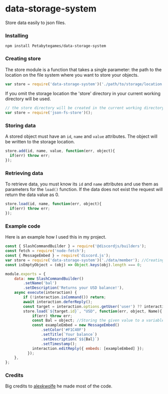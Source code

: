 # data-storage-system
Store data easily to json files.

### Installing

```
npm install Petabytegames/data-storage-system
```

### Creating store
The store module is a function that takes a single parameter: the path to the location on the file system where you want to store your objects. 

```javascript
var store = require('data-storage-system')('./path/to/storage/location');
```

If you omit the storage location the 'store' directory in your current working directory will be used.

```javascript
// the store directory will be created in the current working directory
var store = require('json-fs-store')();
```

### Storing data

A stored object must have an `id`, `name` and `value` attributes. The object
will be written to the storage location. 

```javascript
store.add(id, name, value, function(err, object){
  if(err) throw err;
});
```

### Retrieving data

To retrieve data, you must know its `id` and `name` attributes and use them as parameters for the `load()` function.
If the data does not exist the request will return the data value as 0.

```javascript
store.load(id, name, function(err, object){
  if(err) throw err;
});
```

### Example code
Here is an example how I used this in my project.

```javascript
const { SlashCommandBuilder } = require('@discordjs/builders');
const fetch = require('node-fetch');
const { MessageEmbed } = require('discord.js');
var store = require('data-storage-system')('./data/member'); //Creating store here
const isEmptyObject = (obj) => Object.keys(obj).length === 0;

module.exports = {
	data: new SlashCommandBuilder()
		.setName('bal')
		.setDescription('Returns your USD balance!'),
	async execute(interaction) {
		if (!interaction.isCommand()) return;
        await interaction.deferReply();
        const target = interaction.options.getUser('user') ?? interaction.user;
		store.load(`${target.id}`, "USD", function(err, object, Name){ //Requesting data value here if data does not exist it will return the value as 0.
			if(err) throw err;
			const Bal = object; //Storing the given value to a variable.
			const exampleEmbed = new MessageEmbed()
				.setColor('#F1C40F')
				.setTitle(`Your balance`)
				.setDescription(`$${Bal}`)
				.setTimestamp();
			interaction.editReply({ embeds: [exampleEmbed] });
		  });
	},
};
```

### Credits

Big credits to [alexkwolfe](https://github.com/alexkwolfe/json-fs-store) he made most of the code.
